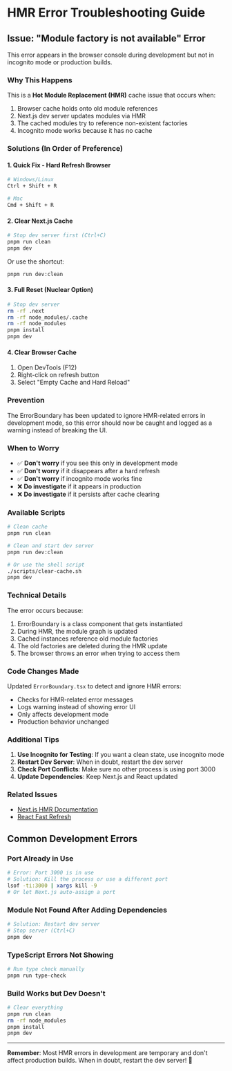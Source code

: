 # HMR Error Troubleshooting Guide

## Issue: "Module factory is not available" Error

This error appears in the browser console during development but not in incognito mode or production builds.

### Why This Happens

This is a **Hot Module Replacement (HMR)** cache issue that occurs when:
1. Browser cache holds onto old module references
2. Next.js dev server updates modules via HMR
3. The cached modules try to reference non-existent factories
4. Incognito mode works because it has no cache

### Solutions (In Order of Preference)

#### 1. Quick Fix - Hard Refresh Browser
```bash
# Windows/Linux
Ctrl + Shift + R

# Mac
Cmd + Shift + R
```

#### 2. Clear Next.js Cache
```bash
# Stop dev server first (Ctrl+C)
pnpm run clean
pnpm dev
```

Or use the shortcut:
```bash
pnpm run dev:clean
```

#### 3. Full Reset (Nuclear Option)
```bash
# Stop dev server
rm -rf .next
rm -rf node_modules/.cache
rm -rf node_modules
pnpm install
pnpm dev
```

#### 4. Clear Browser Cache
1. Open DevTools (F12)
2. Right-click on refresh button
3. Select "Empty Cache and Hard Reload"

### Prevention

The ErrorBoundary has been updated to ignore HMR-related errors in development mode, so this error should now be caught and logged as a warning instead of breaking the UI.

### When to Worry

- ✅ **Don't worry** if you see this only in development mode
- ✅ **Don't worry** if it disappears after a hard refresh
- ✅ **Don't worry** if incognito mode works fine
- ❌ **Do investigate** if it appears in production
- ❌ **Do investigate** if it persists after cache clearing

### Available Scripts

```bash
# Clean cache
pnpm run clean

# Clean and start dev server
pnpm run dev:clean

# Or use the shell script
./scripts/clear-cache.sh
pnpm dev
```

### Technical Details

The error occurs because:
1. ErrorBoundary is a class component that gets instantiated
2. During HMR, the module graph is updated
3. Cached instances reference old module factories
4. The old factories are deleted during the HMR update
5. The browser throws an error when trying to access them

### Code Changes Made

Updated `ErrorBoundary.tsx` to detect and ignore HMR errors:
- Checks for HMR-related error messages
- Logs warning instead of showing error UI
- Only affects development mode
- Production behavior unchanged

### Additional Tips

1. **Use Incognito for Testing**: If you want a clean state, use incognito mode
2. **Restart Dev Server**: When in doubt, restart the dev server
3. **Check Port Conflicts**: Make sure no other process is using port 3000
4. **Update Dependencies**: Keep Next.js and React updated

### Related Issues
- [Next.js HMR Documentation](https://nextjs.org/docs/architecture/fast-refresh)
- [React Fast Refresh](https://github.com/facebook/react/tree/main/packages/react-refresh)

## Common Development Errors

### Port Already in Use
```bash
# Error: Port 3000 is in use
# Solution: Kill the process or use a different port
lsof -ti:3000 | xargs kill -9
# Or let Next.js auto-assign a port
```

### Module Not Found After Adding Dependencies
```bash
# Solution: Restart dev server
# Stop server (Ctrl+C)
pnpm dev
```

### TypeScript Errors Not Showing
```bash
# Run type check manually
pnpm run type-check
```

### Build Works but Dev Doesn't
```bash
# Clear everything
pnpm run clean
rm -rf node_modules
pnpm install
pnpm dev
```

---

**Remember**: Most HMR errors in development are temporary and don't affect production builds. When in doubt, restart the dev server! 🚀

